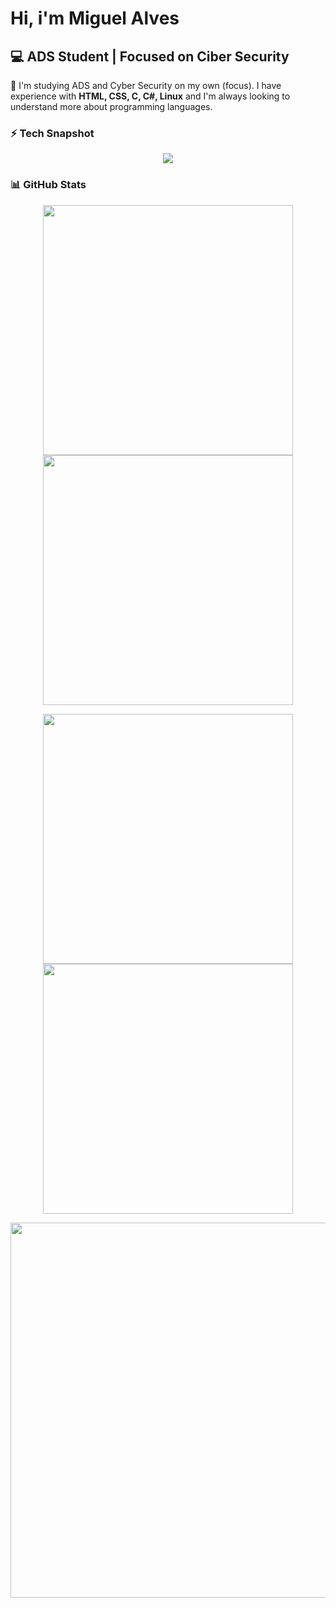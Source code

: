 # Hi, i'm Miguel Alves  

## 💻 ADS Student | Focused on Ciber Security 

🎈 I'm studying ADS and Cyber Security on my own (focus). I have experience with **HTML, CSS, C, C#, Linux** and I'm always looking to understand more about programming languages.


### ⚡ Tech Snapshot  

<p align="center">
  <img src="https://skillicons.dev/icons?i=html,css,c,cs,linux" />
</p>

### 📊 GitHub Stats  

<p align="center">
  <img src="https://github-readme-stats.vercel.app/api?username=yM4T4&show_icons=true&theme=dark" width="400">
  <img src="https://github-readme-streak-stats.herokuapp.com?user=yM4T4&theme=dark&hide_border=true" width="400">
</p>


<p align="center">
  <img src="https://github-profile-summary-cards.vercel.app/api/cards/repos-per-language?username=yM4T4&theme=dark" width="400">
  <img src="https://github-profile-summary-cards.vercel.app/api/cards/most-commit-language?username=yM4T4&theme=dark" width="400">
</p>

<p align="center">
  <img src="https://github-profile-summary-cards.vercel.app/api/cards/profile-details?username=yM4T4&theme=dark" width="600">
</p>

